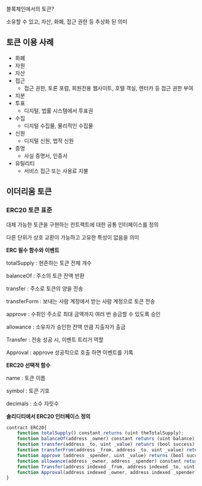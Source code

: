 블록체인에서의 토큰?

소유할 수 있고, 자산, 화폐, 접근 권한 등 추상화 된 의미

## 토큰 이용 사례

- 화폐
- 자원
- 자산
- 접근
    - 접근 권한, 토론 포럼, 회원전용 웹사이트, 호텔 객실, 렌터카 등 접근 권한 부여
- 지분
- 투표
    - 디지털, 법률 시스템에서 투표권
- 수집
    - 디지털 수집물, 물리적인 수집물
- 신원
    - 디지털 신원, 법적 신원
- 증명
    - 사실 증명서, 인증서
- 유틸리티
    - 서비스 접근 또는 사용료 지불

## 이더리움 토큰

### ERC20 토큰 표준

대체 가능한 토큰을 구현하는 컨트랙트에 대한 공통 인터페이스를 정의

다른 단위가 상호 교환이 가능하고 고유한 특성이 없음을 의미

**ERC 필수 함수와 이벤트**

totalSupply : 현존하는 토큰 전체 개수

balanceOf : 주소의 토큰 잔액 반환

transfer : 주소로 토큰의 양을 전송

transferForm : 보내는 사람 계정에서 받는 사람 계정으로 토큰 전송

approve : 수취인 주소로 최대 금액까지 여러 번 송금할 수 있도록 승인

allowance : 소유자가 승인한 잔액 만큼 지출자가 출금

Transfer : 전송 성공 시, 이벤트 트리거 역할

Approval : approve 성공적으로 호출 하면 이벤트를 기록

**ERC20 선택적 함수**

name : 토큰 이름

symbol : 토큰 기호

decimals : 소수 자릿수

**솔리디티에서 ERC20 인터페이스 정의**

```jsx
contract ERC20{
	function totalSupply() constant returns (uint theTotalSupply);
	function balanceOf(address _owner) constant retunrs (uint balance);
	function transfer(address _to, uint _value) retunrs (bool success);
	function transferFrom(address _from, address _to, uint _value) retunrs (bool success);
	function approve (address _spender, uint _value) returns (bool success);
	function allowance(address _owner, address _spender) constant returns (uint remaining);
	function Transfer(address indexed _from, address indexed _to, uint _value);
	function Approval(address indexed _owner, address indexed _spender, uint _value);
}
```